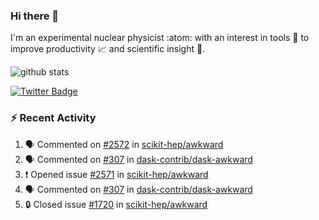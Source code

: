 ### Hi there 👋 

I'm an experimental nuclear physicist :atom: with an interest in tools :wrench: to improve productivity :chart_with_upwards_trend: and scientific insight :telescope:.

![github stats](https://github-readme-stats.vercel.app/api?username=agoose77&show_icons=true&hide_rank=true&hide_title=true&bg_color=30,e76445,904e95&text_color=efe3ec&icon_color=efe3ec)
<!--
**agoose77/agoose77** is a ✨ _special_ ✨ repository because its `README.md` (this file) appears on your GitHub profile.

Here are some ideas to get you started:

- 🔭 I’m currently working on ...
- 🌱 I’m currently learning ...
- 👯 I’m looking to collaborate on ...
- 🤔 I’m looking for help with ...
- 💬 Ask me about ...
- 📫 How to reach me: ...
- 😄 Pronouns: ...
- ⚡ Fun fact: ...
-->

[![Twitter Badge](https://img.shields.io/twitter/follow/agoose77?style=flat-square&logo=Twitter&logoColor=white&color=cornflowerblue)](https://twitter.com/agoose77)

### :zap: Recent Activity

<!--START_SECTION:activity-->
1. 🗣 Commented on [#2572](https://github.com/scikit-hep/awkward/issues/2572) in [scikit-hep/awkward](https://github.com/scikit-hep/awkward)
2. 🗣 Commented on [#307](https://github.com/dask-contrib/dask-awkward/issues/307) in [dask-contrib/dask-awkward](https://github.com/dask-contrib/dask-awkward)
3. ❗ Opened issue [#2571](https://github.com/scikit-hep/awkward/issues/2571) in [scikit-hep/awkward](https://github.com/scikit-hep/awkward)
4. 🗣 Commented on [#307](https://github.com/dask-contrib/dask-awkward/issues/307) in [dask-contrib/dask-awkward](https://github.com/dask-contrib/dask-awkward)
5. 🔒 Closed issue [#1720](https://github.com/scikit-hep/awkward/issues/1720) in [scikit-hep/awkward](https://github.com/scikit-hep/awkward)
<!--END_SECTION:activity-->
